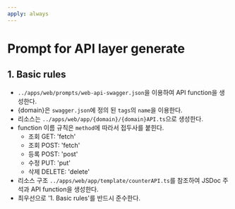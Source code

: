 ```yaml
---
apply: always
---
```


# Prompt for API layer generate

## 1. Basic rules

- `../apps/web/prompts/web-api-swagger.json`을 이용하여 API function을 생성한다.
- {domain}은 `swagger.json`에 정의 된 `tags`의 `name`을 이용한다.
- 리소스는 `../apps/web/app/{domain}/{domain}API.ts`으로 생성한다.
- function 이름 규칙은 `method`에 따라서 접두사를 붙힌다.
  - 조회 GET: 'fetch'
  - 조회 POST: 'fetch'
  - 등록 POST: 'post'
  - 수정 PUT: 'put'
  - 삭제 DELETE: 'delete'
- 리소스 구조 `../apps/web/app/template/counterAPI.ts`를 참조하여 JSDoc 주석과 API function을 생성한다.
- 최우선으로 '1. Basic rules'를 반드시 준수한다.
